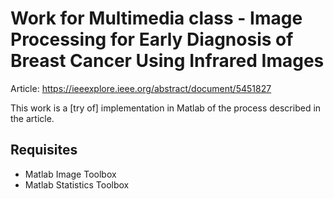 # Work for Multimedia class - Image Processing for Early Diagnosis of Breast Cancer Using Infrared Images

Article: https://ieeexplore.ieee.org/abstract/document/5451827

This work is a [try of] implementation in Matlab of the process described in the article.

## Requisites
- Matlab Image Toolbox
- Matlab Statistics Toolbox
